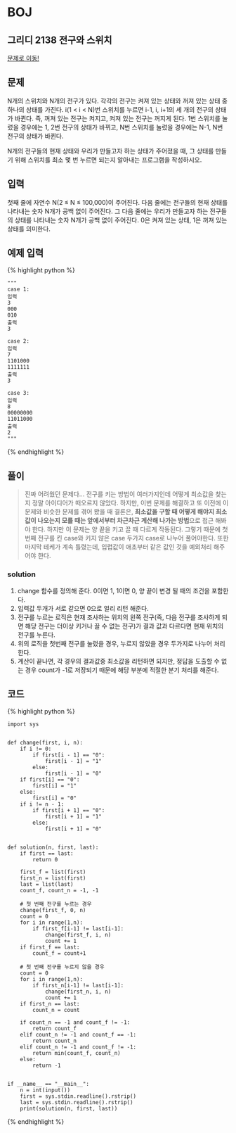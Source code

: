 # BOJ

## 그리디 2138 전구와 스위치
[문제로 이동!](https://www.acmicpc.net/problem/2138)

## 문제

N개의 스위치와 N개의 전구가 있다. 각각의 전구는 켜져 있는 상태와 꺼져 있는 상태 중 하나의 상태를 가진다. i(1 < i < N)번 스위치를 누르면 i-1, i, i+1의 세 개의 전구의 상태가 바뀐다. 즉, 꺼져 있는 전구는 켜지고, 켜져 있는 전구는 꺼지게 된다. 1번 스위치를 눌렀을 경우에는 1, 2번 전구의 상태가 바뀌고, N번 스위치를 눌렀을 경우에는 N-1, N번 전구의 상태가 바뀐다.

N개의 전구들의 현재 상태와 우리가 만들고자 하는 상태가 주어졌을 때, 그 상태를 만들기 위해 스위치를 최소 몇 번 누르면 되는지 알아내는 프로그램을 작성하시오.

## 입력

첫째 줄에 자연수 N(2 ≤ N ≤ 100,000)이 주어진다. 다음 줄에는 전구들의 현재 상태를 나타내는 숫자 N개가 공백 없이 주어진다. 그 다음 줄에는 우리가 만들고자 하는 전구들의 상태를 나타내는 숫자 N개가 공백 없이 주어진다. 0은 켜져 있는 상태, 1은 꺼져 있는 상태를 의미한다.

## 예제 입력
{% highlight python %}

    """
    case 1:
    입력
    3
    000
    010
    출력
    3

    case 2:
    입력
    7   
    1101000
    1111111
    출력
    3

    case 3:
    입력    
    8
    00000000
    11011000
    출력
    2
    """
{% endhighlight %}

## 풀이
> 진짜 어려웠던 문제다... 전구를 키는 방법이 여러가지인데 어떻게 최소값을 찾는지 정말 아이디어가 떠오르지 않았다. 하지만, 이번 문제를 해결하고 또 이전에 이 문제와 비슷한 문제를 겪어 봤을 때
> 결론은, <strong>최소값을 구할 때 어떻게 해야지 최소값이 나오는지 모를 때는 앞에서부터 차근차근 계산해 나가는 방법</strong>으로 접근 해봐야 한다. 하지만 이 문제는 
> 양 끝을 키고 끌 때 다르게 작동된다. 그렇기 때문에 첫번째 전구를 킨 case와 키지 않은 case 두가지 case로 나누어 풀어야한다. 또한 마지막 테케가 계속 틀렸는데, 입렵값이 애초부터
> 같은 값인 것을 예외처리 해주어야 한다.

### solution
1. change 함수를 정의해 준다. 0이면 1, 1이면 0, 양 끝이 변경 될 때의 조건을 포함한다.
2. 입력값 두개가 서로 같으면 0으로 얼리 리턴 해준다.
3. 전구를 누르는 로직은 현재 조사하는 위치의 왼쪽 전구(즉, 다음 전구를 조사하게 되면 해당 전구는 더이상 키거나 끌 수 없는 전구)가 결과 값과 다르다면 현재 위치의 전구를 누른다.
4. 위의 로직을 첫번째 전구를 눌렀을 경우, 누르지 않았을 경우 두가지로 나누어 처리한다.
5. 계산이 끝나면, 각 경우의 결과값중 최소값을 리턴하면 되지만, 정답을 도출할 수 없는 경우 count가 -1로 저장되기 때문에 해당 부분에 적절한 분기 처리를 해준다.

## 코드

{% highlight python %}

    import sys
    
    
    def change(first, i, n):
        if i != 0:
            if first[i - 1] == "0":
                first[i - 1] = "1"
            else:
                first[i - 1] = "0"
        if first[i] == "0":
            first[i] = "1"
        else:
            first[i] = "0"
        if i != n - 1:
            if first[i + 1] == "0":
                first[i + 1] = "1"
            else:
                first[i + 1] = "0"
    
    
    def solution(n, first, last):
        if first == last:
            return 0
    
        first_f = list(first)
        first_n = list(first)
        last = list(last)
        count_f, count_n = -1, -1
    
        # 첫 번째 전구를 누르는 경우
        change(first_f, 0, n)
        count = 0
        for i in range(1,n):
            if first_f[i-1] != last[i-1]:
                change(first_f, i, n)
                count += 1
        if first_f == last:
            count_f = count+1
    
        # 첫 번째 전구를 누르지 않을 경우
        count = 0
        for i in range(1,n):
            if first_n[i-1] != last[i-1]:
                change(first_n, i, n)
                count += 1
        if first_n == last:
            count_n = count
    
        if count_n == -1 and count_f != -1:
            return count_f
        elif count_n != -1 and count_f == -1:
            return count_n
        elif count_n != -1 and count_f != -1:
            return min(count_f, count_n)
        else:
            return -1
    
    
    if __name__ == "__main__":
        n = int(input())
        first = sys.stdin.readline().rstrip()
        last = sys.stdin.readline().rstrip()
        print(solution(n, first, last))
{% endhighlight %}